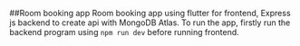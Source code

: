 ##Room booking app
Room booking app using flutter for frontend, Express js backend to create api with MongoDB Atlas.
To run the app, firstly run the backend program using `npm run dev` before running frontend.
